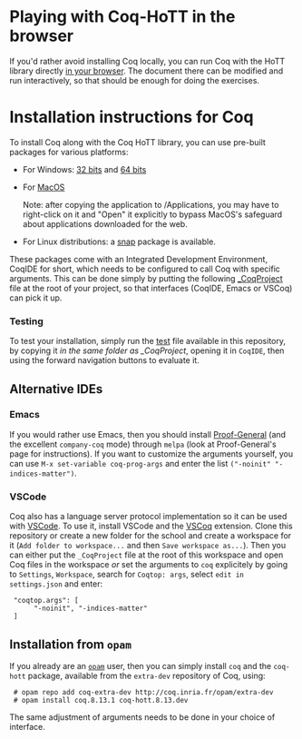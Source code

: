 # Playing with Coq-HoTT in the browser

If you'd rather avoid installing Coq locally, you can run Coq with the 
HoTT library directly [in your browser](https://x80.org/rhino-hott/). 
The document there can be modified and run interactively, so that should
be enough for doing the exercises.

# Installation instructions for Coq

To install Coq along with the Coq HoTT library, you can use pre-built packages 
for various platforms:

  - For Windows: [32 bits](https://github.com/HoTT/EPIT-2020/releases/download/v0.1/Windows.installer.32.bits.zip) and [64 bits](https://github.com/HoTT/EPIT-2020/releases/download/v0.1/Windows.installer.64.bits.zip)
  - For [MacOS](https://github.com/HoTT/EPIT-2020/releases/download/v0.1/Macos.installer.zip)
  
    Note: after copying the application to /Applications, you may have to right-click on it 
    and "Open" it explicitly to bypass MacOS's safeguard about applications downloaded for the web.
  - For Linux distributions: a [snap](https://github.com/HoTT/EPIT-2020/releases/download/v0.1/Snap.package.zip) package is available.

These packages come with an Integrated Development Environment, CoqIDE for short,
which needs to be configured to call Coq with specific arguments. This can be done
simply by putting the following [_CoqProject](_CoqProject) file at the root of your
project, so that interfaces (CoqIDE, Emacs or VSCoq) can pick it up.

### Testing

To test your installation, simply run the [test](TestHoTT.v) file available in this repository,
by copying it *in the same folder as _CoqProject*, opening it in `CoqIDE`, then using the forward navigation buttons to evaluate it.

## Alternative IDEs

### Emacs

If you would rather use Emacs, then you should install [Proof-General](https://proofgeneral.github.io/) 
(and the excellent `company-coq` mode) through `melpa` (look at Proof-General's page for instructions). 
If you want to customize the arguments yourself, you can use `M-x set-variable coq-prog-args` and enter 
the list `("-noinit" "-indices-matter")`. 

### VSCode

Coq also has a language server protocol implementation so it can be used with [VSCode](https://code.visualstudio.com/). To use it, install VSCode and the [VSCoq](https://marketplace.visualstudio.com/items?itemName=maximedenes.vscoq) extension. Clone this repository or create a new folder for the school and create a workspace 
for it (`Add folder to workspace...` and then `Save workspace as...`). 
Then you can either put  the `_CoqProject` file at the root of this workspace and open Coq files in the
workspace *or* set the arguments to `coq` explicitely by going to `Settings`, `Workspace`, search for `Coqtop: args`, select `edit in settings.json` and enter:

     "coqtop.args": [
          "-noinit", "-indices-matter"
     ]
## Installation from `opam`

If you already are an [`opam`](http://opam.ocaml.org) user, then you can simply install `coq` 
and the `coq-hott` package, available from the `extra-dev` repository of Coq, using:

     # opam repo add coq-extra-dev http://coq.inria.fr/opam/extra-dev
     # opam install coq.8.13.1 coq-hott.8.13.dev

The same adjustment of arguments needs to be done in your choice of interface.
